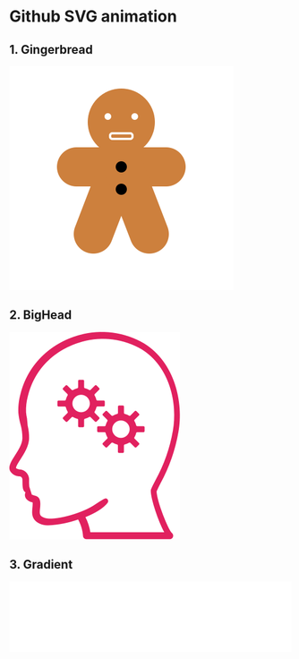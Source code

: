 # Github SVG animation

## 1. Gingerbread

![gingerbread](svg/gingerbread.svg)

## 2. BigHead

![bigHead](svg/bigHead.svg)

## 3. Gradient

![gradient](svg/gradient.svg)
